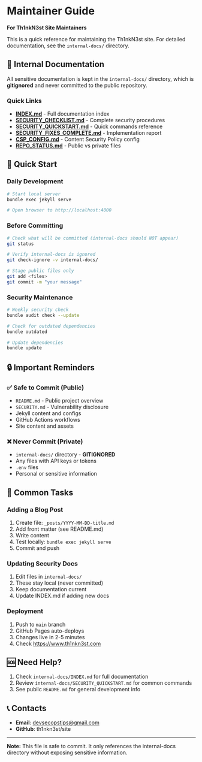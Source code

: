 # Maintainer Guide

**For Th1nkN3st Site Maintainers**

This is a quick reference for maintaining the Th1nkN3st site. For detailed documentation, see the `internal-docs/` directory.

## 📁 Internal Documentation

All sensitive documentation is kept in the `internal-docs/` directory, which is **gitignored** and never committed to the public repository.

### Quick Links

- **[INDEX.md](internal-docs/INDEX.md)** - Full documentation index
- **[SECURITY_CHECKLIST.md](internal-docs/SECURITY_CHECKLIST.md)** - Complete security procedures
- **[SECURITY_QUICKSTART.md](internal-docs/SECURITY_QUICKSTART.md)** - Quick commands reference
- **[SECURITY_FIXES_COMPLETE.md](internal-docs/SECURITY_FIXES_COMPLETE.md)** - Implementation report
- **[CSP_CONFIG.md](internal-docs/CSP_CONFIG.md)** - Content Security Policy config
- **[REPO_STATUS.md](internal-docs/REPO_STATUS.md)** - Public vs private files

## 🚀 Quick Start

### Daily Development
```bash
# Start local server
bundle exec jekyll serve

# Open browser to http://localhost:4000
```

### Before Committing
```bash
# Check what will be committed (internal-docs should NOT appear)
git status

# Verify internal-docs is ignored
git check-ignore -v internal-docs/

# Stage public files only
git add <files>
git commit -m "your message"
```

### Security Maintenance
```bash
# Weekly security check
bundle audit check --update

# Check for outdated dependencies
bundle outdated

# Update dependencies
bundle update
```

## 🔒 Important Reminders

### ✅ Safe to Commit (Public)
- `README.md` - Public project overview
- `SECURITY.md` - Vulnerability disclosure
- Jekyll content and configs
- GitHub Actions workflows
- Site content and assets

### ❌ Never Commit (Private)
- `internal-docs/` directory - **GITIGNORED**
- Any files with API keys or tokens
- `.env` files
- Personal or sensitive information

## 📝 Common Tasks

### Adding a Blog Post
1. Create file: `_posts/YYYY-MM-DD-title.md`
2. Add front matter (see README.md)
3. Write content
4. Test locally: `bundle exec jekyll serve`
5. Commit and push

### Updating Security Docs
1. Edit files in `internal-docs/`
2. These stay local (never committed)
3. Keep documentation current
4. Update INDEX.md if adding new docs

### Deployment
1. Push to `main` branch
2. GitHub Pages auto-deploys
3. Changes live in 2-5 minutes
4. Check https://www.th1nkn3st.com

## 🆘 Need Help?

1. Check `internal-docs/INDEX.md` for full documentation
2. Review `internal-docs/SECURITY_QUICKSTART.md` for common commands
3. See public `README.md` for general development info

## 📞 Contacts

- **Email**: devsecopstips@gmail.com
- **GitHub**: th1nkn3st/site

---

**Note:** This file is safe to commit. It only references the internal-docs directory without exposing sensitive information.
